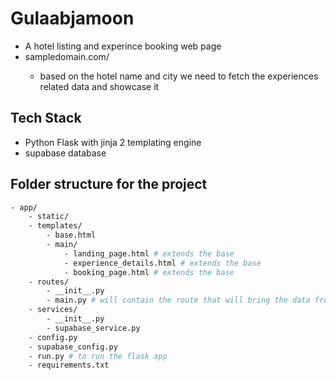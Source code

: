 # Gulaabjamoon

- A hotel listing and experince booking web page
- sampledomain.com/<hotelname>
  - based on the hotel name and city we need to fetch the experiences related data and showcase it

## Tech Stack

- Python Flask with jinja 2 templating engine
- supabase database


## Folder structure for the project
```bash
- app/
    - static/
    - templates/
        - base.html
        - main/
            - landing_page.html # extends the base
            - experience_details.html # extends the base
            - booking_page.html # extends the base
    - routes/
        - __init__.py
        - main.py # will contain the route that will bring the data from the database to render the webpage
    - services/
        - __init__.py
        - supabase_service.py
    - config.py
    - supabase_config.py
    - run.py # to run the flask app
    - requirements.txt

```